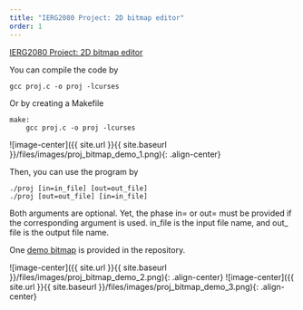 ```yaml
---
title: "IERG2080 Project: 2D bitmap editor"
order: 1
---
```


[IERG2080 Project: 2D bitmap editor](https://github.com/dizzyryan/CUHK-CS-Notes/blob/main/IERG2080/proj.c)

You can compile the code by
```
gcc proj.c -o proj -lcurses
```

Or by creating a Makefile
```
make:
	gcc proj.c -o proj -lcurses
```

![image-center]({{ site.url }}{{ site.baseurl }}/files/images/proj_bitmap_demo_1.png){: .align-center}

Then, you can use the program by

```
./proj [in=in_file] [out=out_file]
./proj [out=out_file] [in=in_file]
```

Both arguments are optional. Yet, the phase in= or out= must be provided if the corresponding argument is used. in_file is the input file name, and out_
file is the output file name.

One [demo bitmap](https://github.com/dizzyryan/CUHK-CS-Notes/blob/main/IERG2080/helloworld.txt) is provided in the repository.

![image-center]({{ site.url }}{{ site.baseurl }}/files/images/proj_bitmap_demo_2.png){: .align-center}
![image-center]({{ site.url }}{{ site.baseurl }}/files/images/proj_bitmap_demo_3.png){: .align-center}
